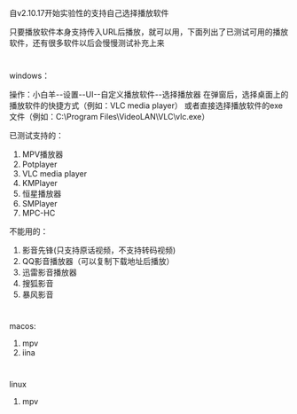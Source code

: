 自v2.10.17开始实验性的支持自己选择播放软件

只要播放软件本身支持传入URL后播放，就可以用，下面列出了已测试可用的播放软件，还有很多软件以后会慢慢测试补充上来

#

windows：

操作：小白羊--设置--UI--自定义播放软件--选择播放器
在弹窗后，选择桌面上的播放软件的快捷方式（例如：VLC media player）
或者直接选择播放软件的exe文件（例如：C:\Program Files\VideoLAN\VLC\vlc.exe）

已测试支持的：
1. MPV播放器
2. Potplayer
3. VLC media player
4. KMPlayer
5. 恒星播放器
6. SMPlayer
7. MPC-HC

不能用的：
1. 影音先锋(只支持原话视频，不支持转码视频)
2. QQ影音播放器（可以复制下载地址后播放）
3. 迅雷影音播放器
4. 搜狐影音
5. 暴风影音

#

macos:

1. mpv
2. iina

#

linux

1. mpv
